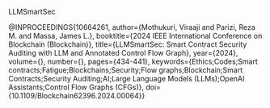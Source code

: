 LLMSmartSec

@INPROCEEDINGS{10664261,
  author={Mothukuri, Viraaji and Parizi, Reza M. and Massa, James L.},
  booktitle={2024 IEEE International Conference on Blockchain (Blockchain)}, 
  title={LLMSmartSec: Smart Contract Security Auditing with LLM and Annotated Control Flow Graph}, 
  year={2024},
  volume={},
  number={},
  pages={434-441},
  keywords={Ethics;Codes;Smart contracts;Fatigue;Blockchains;Security;Flow graphs;Blockchain;Smart Contracts;Security Auditing;AI;Large Language Models (LLMs);OpenAI Assistants;Control Flow Graphs (CFGs)},
  doi={10.1109/Blockchain62396.2024.00064}}
